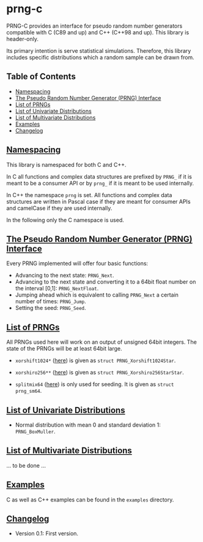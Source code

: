 # prng-c
PRNG-C provides an interface for pseudo random number generators compatible 
with C (C89 and up) and C++ (C++98 and up). This library is header-only.

Its primary intention is serve statistical simulations. Therefore, this library
includes specific distributions which a random sample can be drawn from.

## Table of Contents
- [Namespacing](#namespacing)
- [The Pseudo Random Number Generator (PRNG) Interface](#prng)
- [List of PRNGs](#list-prngs)
- [List of Univariate Distributions](#univariate)
- [List of Multivariate Distributions](#multivariate)
- [Examples](#examples)
- [Changelog](#changelog)
 

## [Namespacing](#namespacing)
This library is namespaced for both C and C++. 

In C all functions and complex
data structures are prefixed by `PRNG_` if it is meant to be a consumer API or
by `prng_` if it is meant to be used internally.

In C++ the namespace `prng` is set. All functions and complex data structures
are written in Pascal case if they are meant for consumer APIs and camelCase if
they are used internally.

In the following only the C namespace is used.


## [The Pseudo Random Number Generator (PRNG) Interface](#prng)
Every PRNG implemented will offer four basic functions:
* Advancing to the next state: `PRNG_Next`.
* Advancing to the next state and converting it to a 64bit float number on the
interval [0,1]: `PRNG_NextFloat`.
* Jumping ahead which is equivalent to calling `PRNG_Next` a certain number of
times: `PRNG_Jump`.
* Setting the seed: `PRNG_Seed`.


## [List of PRNGs](#list-prngs)
All PRNGs used here will work on an output of unsigned 64bit integers. The
state of the PRNGs will be at least 64bit large.

* `xorshift1024*` ([here](http://vigna.di.unimi.it/ftp/papers/xorshift.pdf)) is 
given as `struct PRNG_Xorshift1024Star`.

* `xorshiro256**` ([here](http://xoshiro.di.unimi.it/xoshiro256starstar.c)) is
given as `struct PRNG_Xorshiro256StarStar`.

* `splitmix64` ([here](https://github.com/svaarala/duktape/blob/master/misc/splitmix64.c))
is only used for seeding. It is given as `struct prng_sm64`.


## [List of Univariate Distributions](#univariate)

* Normal distribution with mean 0 and standard deviation 1: `PRNG_BoxMuller`.


## [List of Multivariate Distributions](#multivariate)
... to be done ...


## [Examples](#examples)
C as well as C++ examples can be found in the `examples` directory.

## [Changelog](#changelog)
- Version 0.1: First version.
